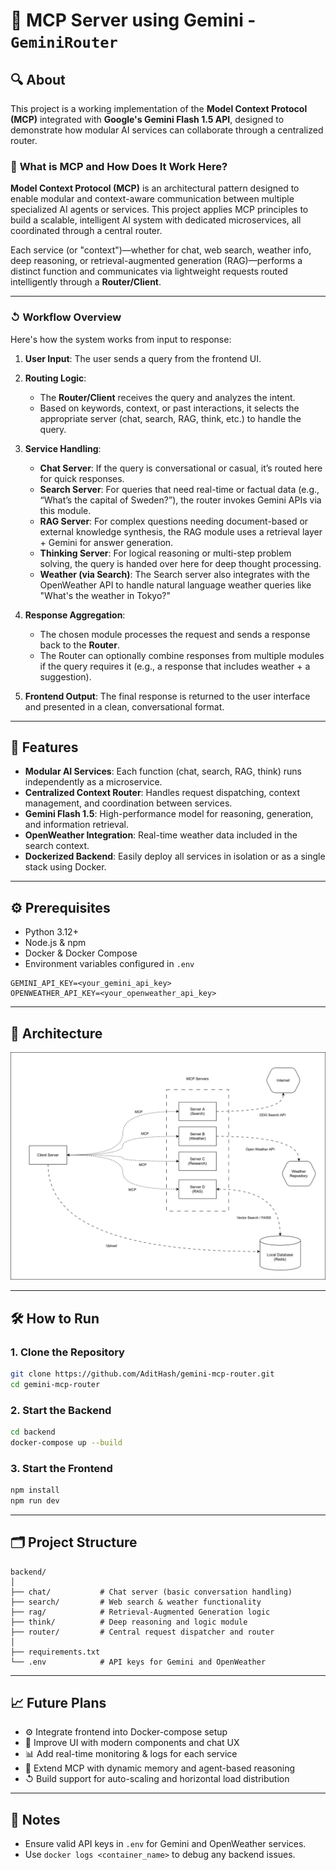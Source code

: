 # 🚀 MCP Server using Gemini - `GeminiRouter`

## 🔍 About

This project is a working implementation of the **Model Context Protocol (MCP)** integrated with **Google's Gemini Flash 1.5 API**, designed to demonstrate how modular AI services can collaborate through a centralized router.

### 🧐 **What is MCP and How Does It Work Here?**

**Model Context Protocol (MCP)** is an architectural pattern designed to enable modular and context-aware communication between multiple specialized AI agents or services. This project applies MCP principles to build a scalable, intelligent AI system with dedicated microservices, all coordinated through a central router.

Each service (or "context")—whether for chat, web search, weather info, deep reasoning, or retrieval-augmented generation (RAG)—performs a distinct function and communicates via lightweight requests routed intelligently through a **Router/Client**.

---

### ↺ **Workflow Overview**

Here's how the system works from input to response:

1. **User Input**: The user sends a query from the frontend UI.

2. **Routing Logic**:
   - The **Router/Client** receives the query and analyzes the intent.
   - Based on keywords, context, or past interactions, it selects the appropriate server (chat, search, RAG, think, etc.) to handle the query.

3. **Service Handling**:
   - **Chat Server**: If the query is conversational or casual, it’s routed here for quick responses.
   - **Search Server**: For queries that need real-time or factual data (e.g., “What’s the capital of Sweden?”), the router invokes Gemini APIs via this module.
   - **RAG Server**: For complex questions needing document-based or external knowledge synthesis, the RAG module uses a retrieval layer + Gemini for answer generation.
   - **Thinking Server**: For logical reasoning or multi-step problem solving, the query is handed over here for deep thought processing.
   - **Weather (via Search)**: The Search server also integrates with the OpenWeather API to handle natural language weather queries like "What's the weather in Tokyo?"

4. **Response Aggregation**:
   - The chosen module processes the request and sends a response back to the **Router**.
   - The Router can optionally combine responses from multiple modules if the query requires it (e.g., a response that includes weather + a suggestion).

5. **Frontend Output**: The final response is returned to the user interface and presented in a clean, conversational format.

---

## 🚀 Features

- **Modular AI Services**: Each function (chat, search, RAG, think) runs independently as a microservice.
- **Centralized Context Router**: Handles request dispatching, context management, and coordination between services.
- **Gemini Flash 1.5**: High-performance model for reasoning, generation, and information retrieval.
- **OpenWeather Integration**: Real-time weather data included in the search context.
- **Dockerized Backend**: Easily deploy all services in isolation or as a single stack using Docker.

---

## ⚙️ Prerequisites

- Python 3.12+
- Node.js & npm
- Docker & Docker Compose
- Environment variables configured in `.env`

```dotenv
GEMINI_API_KEY=<your_gemini_api_key>
OPENWEATHER_API_KEY=<your_openweather_api_key>
```

---

## 🧱 Architecture
![MCP Architecture](mcp.drawio.svg)

---

## 🛠️ How to Run

### 1. Clone the Repository
```bash
git clone https://github.com/AditHash/gemini-mcp-router.git
cd gemini-mcp-router
```

### 2. Start the Backend
```bash
cd backend
docker-compose up --build
```

### 3. Start the Frontend
```bash
npm install
npm run dev
```

---

## 🗂️ Project Structure

```plaintext
backend/
│
├── chat/           # Chat server (basic conversation handling)
├── search/         # Web search & weather functionality
├── rag/            # Retrieval-Augmented Generation logic
├── think/          # Deep reasoning and logic module
├── router/         # Central request dispatcher and router
│
├── requirements.txt
└── .env            # API keys for Gemini and OpenWeather

```

---

## 📈 Future Plans

- ⚙️ Integrate frontend into Docker-compose setup
- 🎨 Improve UI with modern components and chat UX
- 📊 Add real-time monitoring & logs for each service
- 🤖 Extend MCP with dynamic memory and agent-based reasoning
- ↺ Build support for auto-scaling and horizontal load distribution

---

## 📝 Notes

- Ensure valid API keys in `.env` for Gemini and OpenWeather services.
- Use `docker logs <container_name>` to debug any backend issues.

